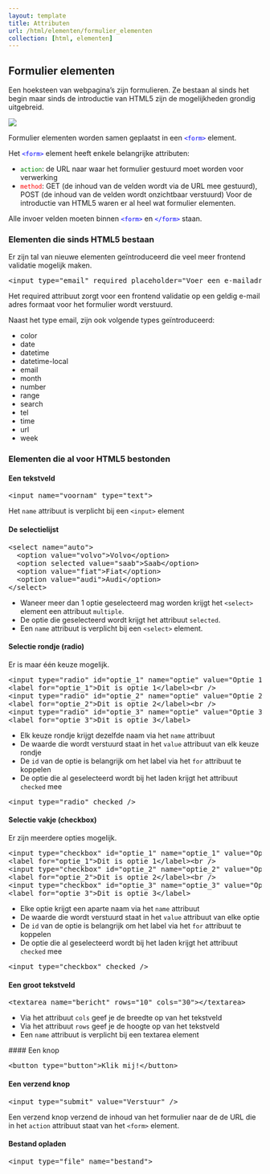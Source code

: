 ```yaml
---
layout: template
title: Attributen
url: /html/elementen/formulier_elementen
collection: [html, elementen]
---
```


## Formulier elementen

Een hoeksteen van webpagina’s zijn formulieren. Ze bestaan al sinds het begin maar sinds de introductie van HTML5 zijn de mogelijkheden grondig uitgebreid.

<img src="{{ '/html/elementen/images/form_html.png' | relative_url}}" />

Formulier elementen worden samen geplaatst in een <code style="color: blue">&lt;form&gt;</code> element.

Het <code style="color: blue">&lt;form&gt;</code> element heeft enkele belangrijke attributen:
<ul>
    <li>
        <code style="color: green">action</code>: de URL naar waar het formulier gestuurd moet worden voor verwerking
    </li>
    <li>
        <code style="color: red">method</code>: GET (de inhoud van de velden wordt via de URL mee gestuurd), POST (de inhoud van de velden wordt onzichtbaar verstuurd)
        Voor de introductie van HTML5 waren er al heel wat formulier elementen.
    </li>
</ul>

Alle invoer velden moeten binnen <code style="color: blue">&lt;form&gt;</code> en <code style="color: blue">&lt;/form&gt;</code> staan.


### Elementen die sinds HTML5 bestaan
Er zijn tal van nieuwe elementen geïntroduceerd die veel meer frontend validatie mogelijk maken.

<pre data-enlighter-language="html">
&lt;input type=&quot;email&quot; required placeholder=&quot;Voer een e-mailadres in&quot; /&gt;
</pre>

Het required attribuut zorgt voor een frontend validatie op een geldig e-mail adres formaat voor het formulier wordt verstuurd.

Naast het type email, zijn ook volgende types geïntroduceerd:

<ul>
<li>color</li>
<li>date</li>
<li>datetime</li>
<li>datetime-local</li>
<li>email</li>
<li>month</li>
<li>number</li>
<li>range</li>
<li>search</li>
<li>tel</li>
<li>time</li>
<li>url</li>
<li>week</li>
</ul>

### Elementen die al voor HTML5 bestonden
#### Een tekstveld
<pre data-enlighter-language="html">
&lt;input name=&quot;voornam&quot; type=&quot;text&quot;&gt;
</pre>
Het <code>name</code> attribuut is verplicht bij een <code>&lt;input&gt;</code> element

#### De selectielijst
<pre data-enlighter-language="html">
&lt;select name=&quot;auto&quot;&gt; 
  &lt;option value=&quot;volvo&quot;&gt;Volvo&lt;/option&gt; 
  &lt;option selected value=&quot;saab&quot;&gt;Saab&lt;/option&gt; 
  &lt;option value=&quot;fiat&quot;&gt;Fiat&lt;/option&gt; 
  &lt;option value=&quot;audi&quot;&gt;Audi&lt;/option&gt; 
&lt;/select&gt;
</pre>

<ul>
<li>Waneer meer dan 1 optie geselecteerd mag worden krijgt het <code>&lt;select&gt;</code> element een attribuut <code>multiple</code>.</li>
<li>De optie die geselecteerd wordt krijgt het attribuut <code>selected</code>.</li>
<li>Een <code>name</code> attribuut is verplicht bij een <code>&lt;select&gt;</code> element.</li>
</ul>

#### Selectie rondje (radio)
Er is maar één keuze mogelijk.

<pre data-enlighter-language="html">
&lt;input type=&quot;radio&quot; id=&quot;optie_1&quot; name=&quot;optie&quot; value=&quot;Optie 1&quot;&gt; 
&lt;label for=&quot;optie_1&quot;&gt;Dit is optie 1&lt;/label&gt;&lt;br /&gt; 
&lt;input type=&quot;radio&quot; id=&quot;optie_2&quot; name=&quot;optie&quot; value=&quot;Optie 2&quot;&gt; 
&lt;label for=&quot;optie_2&quot;&gt;Dit is optie 2&lt;/label&gt;&lt;br /&gt; 
&lt;input type=&quot;radio&quot; id=&quot;optie_3&quot; name=&quot;optie&quot; value=&quot;Optie 3&quot;&gt; 
&lt;label for=&quot;optie_3&quot;&gt;Dit is optie 3&lt;/label&gt;
</pre>
<ul>
<li>Elk keuze rondje krijgt dezelfde naam via het <code>name</code> attribuut</li>
<li>De waarde die wordt verstuurd staat in het <code>value</code> attribuut van elk keuze rondje</li>
<li>De <code>id</code> van de optie is belangrijk om het label via het <code>for</code> attribuut te koppelen</li>
<li>De optie die al geselecteerd wordt bij het laden krijgt het attribuut <code>checked</code> mee</li>
</ul>

<pre data-enlighter-language="html">
&lt;input type=&quot;radio&quot; checked /&gt;
</pre>
#### Selectie vakje (checkbox)
Er zijn meerdere opties mogelijk.

<pre data-enlighter-language="html">
&lt;input type=&quot;checkbox&quot; id=&quot;optie_1&quot; name=&quot;optie_1&quot; value=&quot;Optie 1&quot;&gt; 
&lt;label for=&quot;optie_1&quot;&gt;Dit is optie 1&lt;/label&gt;&lt;br /&gt; 
&lt;input type=&quot;checkbox&quot; id=&quot;optie_2&quot; name=&quot;optie_2&quot; value=&quot;Optie 2&quot;&gt; 
&lt;label for=&quot;optie_2&quot;&gt;Dit is optie 2&lt;/label&gt;&lt;br /&gt; 
&lt;input type=&quot;checkbox&quot; id=&quot;optie_3&quot; name=&quot;optie_3&quot; value=&quot;Optie 3&quot;&gt; 
&lt;label for=&quot;optie_3&quot;&gt;Dit is optie 3&lt;/label&gt;
</pre>

<ul>
<li>Elke optie krijgt een aparte naam via het <code>name</code> attribuut</li>
<li>De waarde die wordt verstuurd staat in het <code>value</code> attribuut van elke optie</li>
<li>De <code>id</code> van de optie is belangrijk om het label via het <code>for</code> attribuut te koppelen</li>
<li>De optie die al geselecteerd wordt bij het laden krijgt het attribuut <code>checked</code> mee</li>
</ul>

<pre data-enlighter-language="html">
&lt;input type=&quot;checkbox&quot; checked /&gt;
</pre>

#### Een groot tekstveld
<pre data-enlighter-language="html">
&lt;textarea name=&quot;bericht&quot; rows=&quot;10&quot; cols=&quot;30&quot;&gt;&lt;/textarea&gt;
</pre>
<ul>
<li>Via het attribuut <code>cols</code> geef je de breedte op van het tekstveld</li>
<li>Via het attribuut <code>rows</code> geef je de hoogte op van het tekstveld</li>
<li>Een <code>name</code> attribuut is verplicht bij een textarea element</li>
</ul>
#### Een knop
<pre data-enlighter-language="html">
&lt;button type=&quot;button&quot;&gt;Klik mij!&lt;/button&gt;
</pre>

#### Een verzend knop
<pre data-enlighter-language="html">
&lt;input type=&quot;submit&quot; value=&quot;Verstuur&quot; /&gt;
</pre>
Een verzend knop verzend de inhoud van het formulier naar de de URL die in het <code>action</code> attribuut staat van het <code>&lt;form&gt;</code> element.

#### Bestand opladen
<pre data-enlighter-language="html">
&lt;input type=&quot;file&quot; name=&quot;bestand&quot;&gt;
</pre>
